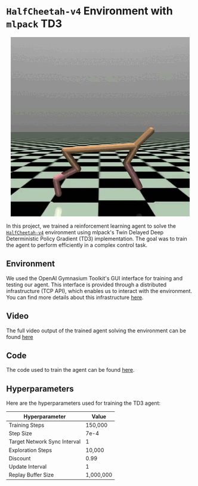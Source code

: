 # `HalfCheetah-v4` Environment with `mlpack` TD3

<div style="text-align:center">
  <img src="../half_cheetah_trimmed.gif" alt="HalfCheetah TD3">
</div>

In this project, we trained a reinforcement learning agent to solve the [`HalfCheetah-v4`](https://gymnasium.farama.org/environments/mujoco/half_cheetah/) environment using mlpack's Twin Delayed Deep Deterministic Policy Gradient (TD3) implementation. The goal was to train the agent to perform efficiently in a complex control task.

## Environment

We used the OpenAI Gymnasium Toolkit's GUI interface for training and testing our agent. This interface is provided through a distributed infrastructure (TCP API), which enables us to interact with the environment. You can find more details about this infrastructure [here](https://github.com/zoq/gym_tcp_api).

## Video

The full video output of the trained agent solving the environment can be found [here](half_cheetah.mp4)

## Code

The code used to train the agent can be found [here](/src/half_cheetah/half_cheetah_td3/).

## Hyperparameters

Here are the hyperparameters used for training the TD3 agent:

| Hyperparameter                    | Value          |
|-----------------------------------|----------------|
| Training Steps                    | 150,000        |
| Step Size                         | 7e-4           |
| Target Network Sync Interval      | 1              |
| Exploration Steps                 | 10,000         |
| Discount                          | 0.99           |
| Update Interval                   | 1              |
| Replay Buffer Size                | 1,000,000      |
